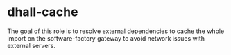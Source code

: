 # dhall-cache

The goal of this role is to resolve external dependencies to cache the whole
import on the software-factory gateway to avoid network issues with external
servers.
